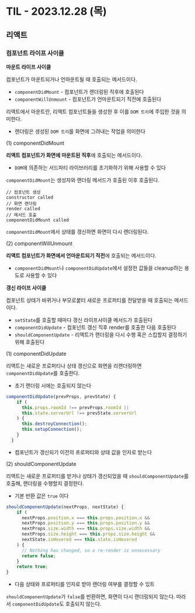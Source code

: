 # TIL - 2023.12.28 (목)
## 리액트
### 컴포넌트 라이프 사이클
**마운트 라이프 사이클**

컴포넌트가 마운트되거나 언마운트될 때 호출되는 메서드이다.
- `componentDidMount` - 컴포넌트가 랜더링된 직후에 호출된다
- `componentWillUnmount` - 컴포넌트가 언마운트되기 직전에 호출된다

리액트에서 마운트란, 리액트 컴포넌트들을 생성한 후 이를 `DOM 트리`에 주입한 것을 의미한다.
- 랜더링은 생성된 `DOM 트리`를 화면에 그려내는 작업을 의미한다

(1) componentDidMount

**리액트 컴포넌트가 화면에 마운트된 직후**에 호출되는 메서드이다. 
- `DOM`에 의존하는 서드파티 라이브러리를 초기화하기 위해 사용할 수 있다

`componentDidMount`는 생성자와 랜더링 메서드가 호출된 이후 호출된다.
```
// 컴포넌트 생성
constructor called
// 화면 랜더링
render called
// 메서드 호출
componentDidMount called
```

`componentDidMount`에서 상태를 갱신하면 화면이 다시 랜더링된다.


(2) componentWillUnmount

**리액트 컴포넌트가 화면에서 언마운트되기 직전**에 호출되는 메서드이다.
- `componentDidMount`나 `componentDidUpdate`에서 설정한 값들을 cleanup하는 용도로 사용할 수 있다

**갱신 라이프 사이클**

컴포넌트 상태가 바뀌거나 부모로붙터 새로운 프로퍼티를 전달받을 때 호출되는 메서드이다.
- `setState`를 호출할 때마다 갱신 라이프사이클 메서드가 호출된다
- `componentDidUpdate` - 컴포넌트 갱신 직후 render를 호출한 다음 호출된다
- `shouldComponentUpdate` - 리액트가 랜더링을 다시 수행 혹은 스킵할지 결정하기 위해 호출된다

(1) componentDidUpdate

리액트는 새로운 프로퍼티나 상태 갱신으로 화면을 리랜더링하면 `componentDidUpdate`를 호출한다.
- 초기 랜더링 시에는 호출되지 않는다

```javascript
componentDidUpdate(prevProps, prevState) {
    if (
      this.props.roomId !== prevProps.roomId ||
      this.state.serverUrl !== prevState.serverUrl
    ) {
      this.destroyConnection();
      this.setupConnection();
    }
  }
```
- 컴포넌트가 갱신되기 이전의 프로퍼티와 상태 값을 인자로 받는다

(2) shouldComponentUpdate

리액트는 새로운 프로퍼티를 받거나 상태가 갱신되었을 때 `shouldComponentUpdate`를 호출해, 랜더링을 수행할지 결정한다.
- 기본 반환 값은 `true` 이다

```javascript
shouldComponentUpdate(nextProps, nextState) {
    if (
      nextProps.position.x === this.props.position.x &&
      nextProps.position.y === this.props.position.y &&
      nextProps.size.width === this.props.size.width &&
      nextProps.size.height === this.props.size.height &&
      nextState.isHovered === this.state.isHovered
    ) {
      // Nothing has changed, so a re-render is unnecessary
      return false;
    }
    return true;
}
```
- 다음 상태와 프로퍼티를 인자로 받아 랜더링 여부를 결정할 수 있트

`shouldComponentUpdate`가 `false`를 반환하면, 화면이 다시 랜더링되지 않는다.
따라서 `componentDidUpdate`도 호출되지 않는다.


